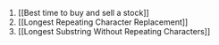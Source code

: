 1. [[Best time to buy and sell a stock]]
2. [[Longest Repeating Character Replacement]]
3. [[Longest Substring Without Repeating Characters]]